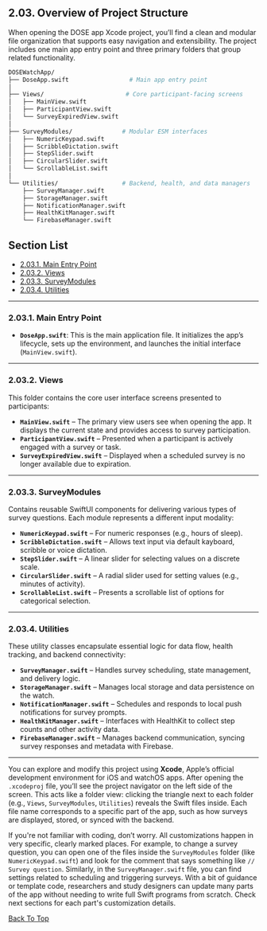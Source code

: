 ## 2.03. Overview of Project Structure

When opening the DOSE app Xcode project, you’ll find a clean and modular file organization that supports easy navigation and extensibility. The project includes one main app entry point and three primary folders that group related functionality.

```bash
DOSEWatchApp/
├── DoseApp.swift                 # Main app entry point
│
├── Views/                       # Core participant-facing screens
│   ├── MainView.swift
│   ├── ParticipantView.swift
│   └── SurveyExpiredView.swift
│
├── SurveyModules/              # Modular ESM interfaces
│   ├── NumericKeypad.swift
│   ├── ScribbleDictation.swift
│   ├── StepSlider.swift
│   ├── CircularSlider.swift
│   └── ScrollableList.swift
│
└── Utilities/                  # Backend, health, and data managers
    ├── SurveyManager.swift
    ├── StorageManager.swift
    ├── NotificationManager.swift
    ├── HealthKitManager.swift
    └── FirebaseManager.swift
```

## Section List

- [2.03.1. Main Entry Point](#2031-main-entry-point)
- [2.03.2. Views](#2032-views)
- [2.03.3. SurveyModules](#2033-surveymodules)
- [2.03.4. Utilities](#2034-utilities)


---

### 2.03.1. Main Entry Point

- **`DoseApp.swift`**: This is the main application file. It initializes the app’s lifecycle, sets up the environment, and launches the initial interface (`MainView.swift`).

---

### 2.03.2. Views

This folder contains the core user interface screens presented to participants:
- **`MainView.swift`** – The primary view users see when opening the app. It displays the current state and provides access to survey participation.
- **`ParticipantView.swift`** – Presented when a participant is actively engaged with a survey or task.
- **`SurveyExpiredView.swift`** – Displayed when a scheduled survey is no longer available due to expiration.

---

### 2.03.3. SurveyModules

Contains reusable SwiftUI components for delivering various types of survey questions. Each module represents a different input modality:
- **`NumericKeypad.swift`** – For numeric responses (e.g., hours of sleep).
- **`ScribbleDictation.swift`** – Allows text input via default kayboard, scribble or voice dictation.
- **`StepSlider.swift`** – A linear slider for selecting values on a discrete scale.
- **`CircularSlider.swift`** – A radial slider used for setting values (e.g., minutes of activity).
- **`ScrollableList.swift`** – Presents a scrollable list of options for categorical selection.

---

### 2.03.4. Utilities

These utility classes encapsulate essential logic for data flow, health tracking, and backend connectivity:
- **`SurveyManager.swift`** – Handles survey scheduling, state management, and delivery logic.
- **`StorageManager.swift`** – Manages local storage and data persistence on the watch.
- **`NotificationManager.swift`** – Schedules and responds to local push notifications for survey prompts.
- **`HealthKitManager.swift`** – Interfaces with HealthKit to collect step counts and other activity data.
- **`FirebaseManager.swift`** – Manages backend communication, syncing survey responses and metadata with Firebase.

---

You can explore and modify this project using **Xcode**, Apple’s official development environment for iOS and watchOS apps. After opening the `.xcodeproj` file, you’ll see the project navigator on the left side of the screen. This acts like a folder view: clicking the triangle next to each folder (e.g., `Views`, `SurveyModules`, `Utilities`) reveals the Swift files inside. Each file name corresponds to a specific part of the app, such as how surveys are displayed, stored, or synced with the backend.

If you're not familiar with coding, don’t worry. All customizations happen in very specific, clearly marked places. For example, to change a survey question, you can open one of the files inside the `SurveyModules` folder (like `NumericKeypad.swift`) and look for the comment that says something like `// Survey question`. Similarly, in the `SurveyManager.swift` file, you can find settings related to scheduling and triggering surveys. With a bit of guidance or template code, researchers and study designers can update many parts of the app without needing to write full Swift programs from scratch. Check next sections for each part's customization details.


[Back To Top](#top)
